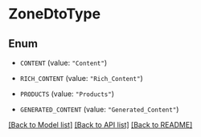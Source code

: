 # ZoneDtoType

## Enum


* `CONTENT` (value: `"Content"`)

* `RICH_CONTENT` (value: `"Rich_Content"`)

* `PRODUCTS` (value: `"Products"`)

* `GENERATED_CONTENT` (value: `"Generated_Content"`)


[[Back to Model list]](../README.md#documentation-for-models) [[Back to API list]](../README.md#documentation-for-api-endpoints) [[Back to README]](../README.md)


